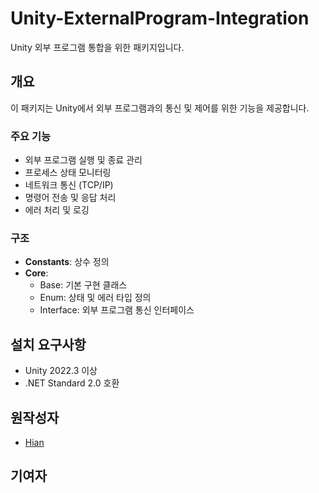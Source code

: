 # Unity-ExternalProgram-Integration
Unity 외부 프로그램 통합을 위한 패키지입니다.

## 개요
이 패키지는 Unity에서 외부 프로그램과의 통신 및 제어를 위한 기능을 제공합니다.

### 주요 기능
- 외부 프로그램 실행 및 종료 관리
- 프로세스 상태 모니터링
- 네트워크 통신 (TCP/IP)
- 명령어 전송 및 응답 처리
- 에러 처리 및 로깅

### 구조
- **Constants**: 상수 정의
- **Core**: 
  - Base: 기본 구현 클래스
  - Enum: 상태 및 에러 타입 정의
  - Interface: 외부 프로그램 통신 인터페이스

## 설치 요구사항
- Unity 2022.3 이상
- .NET Standard 2.0 호환

## 원작성자
- [Hian](https://github.com/creator-hian)

## 기여자
